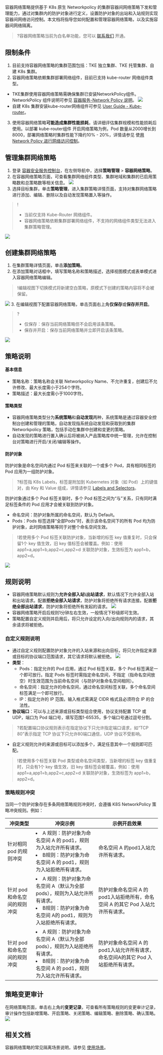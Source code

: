 容器网络策略提供基于 K8s 原生 Networkpolicy 的集群容器间网络策略下发和管理能力，通过对集群内的防护对象进行定义，设置防护对象的出站和入站规则实现容器间网络访问控制。本文档将指导您如何配置和管理容器网络策略，以及实施容器间网络隔离。
>?容器网络策略当前为白名单功能，您可以 [联系我们](https://console.cloud.tencent.com/workorder/category) 开通。
>


## 限制条件
1. 目前支持容器网络策略的集群范围包括：TKE 独立集群、TKE 托管集群、自建 K8s 集群。
2. 容器网络策略依赖集群部署网络组件，目前已支持 kube-router 网络组件类型。 
  - TKE集群使用容器网络策略需确保集群已安装NetworkPolicy组件。NetworkPolicy 组件说明可参见 [容器服务-Network Policy 说明](https://cloud.tencent.com/document/product/457/50841)。
 ![](https://qcloudimg.tencent-cloud.cn/raw/fb7b23cbbf8da458a4ede060886bbb28.png)
  - 自建 K8s 集群安装kube-router网络组件可参见 [User Guide - Kube-router](https://www.kube-router.io/docs/user-guide/#try-kube-router-with-cluster-installers)。
3. 使用容器网络策略**可能造成集群性能损耗**，请详细评估集群规模和性能损耗后使用。以部署 kube-router组件 开启网络策略为例，Pod 数量从2000增长到8000，部署网络策略时集群性能下降约10% - 20%，详情请参见 使[用 Network Policy 进行网络访问控制](https://cloud.tencent.com/document/product/457/19793)。


## 管理集群网络策略
1. 登录 [容器安全服务控制台](https://console.cloud.tencent.com/tcss)，在左侧导航中，选择**策略管理** > **容器网络策略**。
2. 在容器网络策略页面，可查看集群网络组件类型、集群地域和集群的已启用策略数和总策略数等相关信息。
![](https://qcloudimg.tencent-cloud.cn/raw/777f012df8ae2e2f079e1861b39d57d5.png)
3. 选择目标集群，单击**策略管理**，进入集群策略详情页面，支持对集群网络策略进行添加、编辑、删除以及自动发现策略置入等操作。
>!
>- 当前仅支持 Kube-Router 网络组件。
>- 容器网络策略依赖集群部署网络组件，不支持的网络组件类型无法进入集群策略管理。
>
![](https://qcloudimg.tencent-cloud.cn/raw/d66ac5495dd18eae18b155c071909403.png)


## 创建集群网络策略
1. 在集群策略详情页面，单击**添加策略**。
2. 在添加策略对话框中，填写策略名称和策略描述，选择视图模式或表单模式进入容器网络策略编辑。
>!编辑视图下切换模式将新建空白策略，原模式下创建的策略内容将不会被保留。
>
![](https://qcloudimg.tencent-cloud.cn/raw/ab0506866daa063c8434e946f0bf83f5.png)
3. 在编辑视图下配置容器网络策略，单击页面右上角**仅保存**或**保存并开启**。
>?
>- 仅保存：保存当前网络策略但不会启用该条策略。
>- 保存并开启：保存当前网络策略并立即开启该条策略。
>
![](https://qcloudimg.tencent-cloud.cn/raw/fe306402789a65682743697d9f35ced8.png)

## 策略说明
#### 基本信息
 - 策略名称：策略名称会关联 Networkpolicy Name、不允许重复，创建后不允许修改、最大长度需小于254个字符。
 - 策略描述：最大长度需小于1000字符。


#### 策略类型
- 容器网络策略类型分为**系统策略**和**自动发现**两种，系统策略是通过容器安全控制台创建和管理的策略，自动发现指系统自动发现和获取到的集群 Networkpolicy 策略，包括手动在集群中创建和变更的策略。
- 自动发现的策略进行置入确认后将被纳入产品策略库中统一管理，允许在控制台对策略进行开启/关闭/编辑等操作。

#### 防护对象
防护对象是命名空间内通过 Pod 标签来关联的一个或多个 Pod，具有相同标签的 Pod 应用为一组防护对象。
>?标签指 K8s Labels，标签是附加到 Kubernetes 对象（如 Pod）上的键值对，由 Key 和 Value 组成，详情请参见 [Labels and Selectors](https://kubernetes.io/docs/concepts/overview/working-with-objects/labels/)。
>

防护对象通过多个 Pod 标签关联时，多个 Pod 标签之间为“与”关系，只有同时满足标签条件的 Pod 应用才会被关联到防护对象。

- 命名空间：防护对象所属的命名空间，默认为 Default。
- Pods：Pods 标签选择“全部Pods”时，表示该命名空间下的所有 Pod 均为防护对象，此时网络策略等同于对整个命名空间生效。
>!若使用多个 Pod 标签关联防护对象，当新增的标签 key 值重复时，只会保留1个 key 值生效，旧 key 值标签会被覆盖。例如：使用 app1=a,app1=b,app2=c,app2=d 关联防护对象，生效标签为 app1=b，app2=d。
>
![](https://qcloudimg.tencent-cloud.cn/raw/03934eecab725ab3a0eb6a25562b2d3f.png)

## 规则说明
- 容器网络策略默认规则为**允许全部入站\出站请求**，默认情况下允许全部入站和出站请求。配置**拒绝全部入站请求**，防护对象将拒绝所有请求连接。配置**拒绝全部出站请求**，防护对象将拒绝所有发起的请求。
![](https://qcloudimg.tencent-cloud.cn/raw/1748e3c201fb15ffd0941cdf2bcdc0c1.png)
- 容器网络策略开启后规则1分钟左右生效，一般情况下秒级即可生效。
- 策略配置自定义规则并启用后，将只允许设定的入向/出向规则内的请求，其余请求将被拒绝。

### 自定义规则说明
- 通过自定义规则配置防护对象允许的入站来源和出向目标，将只允许指定来源或目标的协议端口范围请求，其它请求将默认被拒绝。
![](https://qcloudimg.tencent-cloud.cn/raw/16660ea2a687b16ffd382ef8970c7a84.png)
 - **类型**：
   - Pods：指定允许的 Pod 应用，通过 Pod 标签关联，多个 Pod 标签满足一个即可放行。指定 Pods 标签时需指定命名空间，不指定（指命名空间放空）时生效范围为当前命名空间（与防护对象命名空间相同）。
   - 命名空间：指定允许的命名空间，通过命名空间标签关联，多个命名空间标签满足一个即可放行。
   - IP：指定允许的 IP 范围，输入格式需满足 CIDR 格式且必须符合 IP 的合法性。
  - **协议端口**：可以与上述来源或目标类型组合使用，协议支持配置 TCP 或 UDP，端口为 Pod 端口号，填写范围1-65535，多个端口号通过逗号分割。
>?若配置端口协议规则表示在指定协议下只允许指定端口请求，如“TCP 80”表示指定 TCP 协议下只允许80端口通信，UDP 协议不受影响。
>
- 自定义规则允许的来源或目标可以添加多个，满足任意其中一个规则即可匹配。
>!若使用多个标签关联 Pod 类型或命名空间类型，当新增的标签 key 值重复时，只会有1个 key 值生效，旧 key 值标签会被覆盖，例如：使用 app1=a,app1=b,app2=c,app2=d 关联防护对象，生效标签为 app1=b，app2=d。


### 策略规则冲突
当同一个防护对象存在多条网络策略规则冲突时，会遵循 K8S NetworkPolicy 策略冲突规则。例如：

| 冲突类型                      | 冲突示例                                                     | 示例开启效果                                                 |
| ----------------------------- | ------------------------------------------------------------ | ------------------------------------------------------------ |
| 针对相同 pod 的规则冲突       | <li>A 规则：防护对象为命名空间 A 的 pod1，规则为入站允许所有请求。</li><li>B规则：防护对象为命名空间 A 的 pod1，规则为入站拒绝所有请求。</li> | 命名空间 A 的pod1入站允许所有请求。                          |
| 针对 pod 和命名空间的规则冲突 | <li>A 规则：防护对象为命名空间 A（默认为全部 pods），规则为入站允许所有请求。</li><li>B规则：防护对象为命名空间 A的 pod1，规则为入站拒绝所有请求。</li> | 防护对象命名空间 A 的 pod1入站拒绝所有，命名空间 A 的其它 Pod 入站允许所有请求。 |
| 针对 pod 和命名空间的规则冲突 | <li>A 规则：防护对象为命名空间 A（默认为全部 pods），规则为入站拒绝所有请求。</li><li>B规则：防护对象为命名空间 A 的 pod1，规则为入站允许所有请求。</li> | 防护对象命名空间 A 的 pod1入站允许所有请求，命名空间A的其它 Pod 入站拒绝所有请求。 |


## 策略变更审计
在网络策略页面，单击右上角的**变更记录**，可查看所有策略规则的变更审计记录，审计操作包括新增策略、开启策略、关闭策略、编辑策略、删除策略、确认策略。
![](https://qcloudimg.tencent-cloud.cn/raw/852cc45929a7f779f194b6881f3712af.png)

## 相关文档
容器网络策略的常见隔离场景说明，请参见 [使用场景](https://cloud.tencent.com/document/product/1285/80415)。

